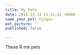 ```yaml
---
title: My Pets
date: 2018-11-13 21:21:22 +0000
name_your_pet: Dingus
pet_picture: ''
published: false

---
```

These R me pets